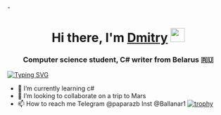 -<h1 align="center">Hi there, I'm <a href="https://github.com/DimaBallanar/" target="_blank">Dmitry</a> 
<img src="https://github.com/blackcater/blackcater/raw/main/images/Hi.gif" height="32"/></h1>
<h3 align="center">Computer science student, C# writer from Belarus 🇷🇺</h3>

[![Typing SVG](https://readme-typing-svg.herokuapp.com?color=%2336BCF7&lines=I’m+interested+in+Coding+and+sport)](https://git.io/typing-svg)
- 🌱 I’m currently learning с#
- 💞️ I’m looking to collaborate on a trip to Mars
- 📫 How to reach me Telegram @paparazb Inst @Ballanar1
[![trophy](https://github-profile-trophy.vercel.app/?username=DimaBallanar)](https://github.com/DimaBallanar/github-profile-trophy)
<!---
DimaBallanar/DimaBallanar is a ✨ special ✨ repository because its `README.md` (this file) appears on your GitHub profile.
You can click the Preview link to take a look at your changes.
--->
